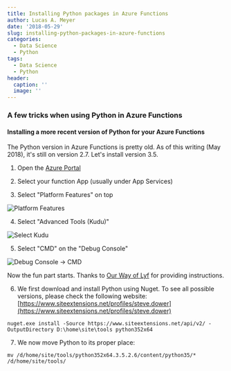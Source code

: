 ```yaml
---
title: Installing Python packages in Azure Functions
author: Lucas A. Meyer
date: '2018-05-29'
slug: installing-python-packages-in-azure-functions
categories:
  - Data Science
  - Python
tags:
  - Data Science
  - Python
header:
  caption: ''
  image: ''
---
```


### A few tricks when using Python in Azure Functions

#### Installing a more recent version of Python for your Azure Functions

The Python version in Azure Functions is pretty old. As of this writing (May 2018), it's still on version 2.7. Let's install version 3.5.

1. Open the [Azure Portal](https://portal.azure.com)

2. Select your function App (usually under App Services)

3. Select "Platform Features" on top

![Platform Features](/img/python-platform.png)

4. Select "Advanced Tools (Kudu)"

![Select Kudu](/img/python-kudu1.png)

5. Select "CMD" on the "Debug Console"

![Debug Console -> CMD](/img/python-kudu.png)

Now the fun part starts. Thanks to [Our Way of Lyf](https://ourwayoflyf.com/running-python-code-on-azure-functions-app/) for providing instructions.

6. We first download and install Python using Nuget. To see all possible versions, please check the following website: [https://www.siteextensions.net/profiles/steve.dower](https://www.siteextensions.net/profiles/steve.dower)

```DOS
nuget.exe install -Source https://www.siteextensions.net/api/v2/ -OutputDirectory D:\home\site\tools python352x64 
```

7. We now move Python to its proper place:

```DOS
mv /d/home/site/tools/python352x64.3.5.2.6/content/python35/* /d/home/site/tools/
```